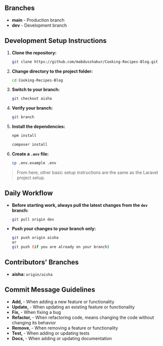 
## Branches

- **main** - Production branch
- **dev** - Development branch

## Development Setup Instructions

1. **Clone the repository:**
    ```bash
    git clone https://github.com/mabdusshakur/Cooking-Recipes-Blog.git
    ```

2. **Change directory to the project folder:**
    ```bash
    cd Cooking-Recipes-Blog
    ```

3. **Switch to your branch:**
    ```bash
    git checkout aisha
    ```

4. **Verify your branch:**
    ```bash
    git branch
    ```

5. **Install the dependencies:**
    ```bash
    npm install

    composer install
    ```

6. **Create a `.env` file:**
    ```bash
    cp .env.example .env
    ```

> From here, other basic setup instructions are the same as the Laravel project setup.

## Daily Workflow

- **Before starting work, always pull the latest changes from the `dev` branch:**
    ```bash
    git pull origin dev  
    ```

- **Push your changes to your branch only:**
    ```bash
    git push origin aisha
    or
    git push (if you are already on your branch)
    ```

## Contributors' Branches

- **aisha:** `origin/aisha`



## Commit Message Guidelines

- **Add, <your message>** - When adding a new feature or functionality
- **Update, <your message>** - When updating an existing feature or functionality
- **Fix, <your message>** - When fixing a bug
- **Refactor, <your message>** - When refactoring code, means changing the code without changing its behavior
- **Remove, <your message>** - When removing a feature or functionality
- **Test, <your message>** - When adding or updating tests
- **Docs, <your message>** - When adding or updating documentation
